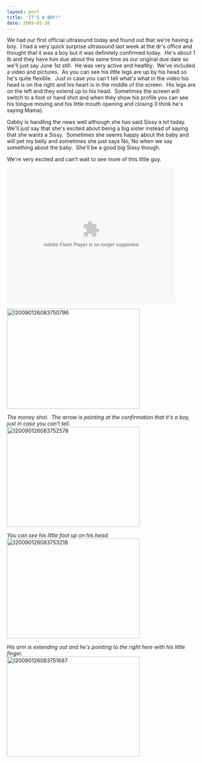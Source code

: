 ```yaml
---
layout: post
title: "IT'S A BOY!"
date: 2009-01-26
---
```


<p>We had our first official ultrasound today and found out that we're having a boy.&#160; I had a very quick surprise ultrasound last week at the dr's office and thought that it was a boy but it was definitely confirmed today.&#160; He's about 1 lb and they have him due about the same time as our original due date so we'll just say June 1st still.&#160; He was very active and healthy.&#160; We've included a video and pictures.&#160; As you can see his little legs are up by his head so he's quite flexible.&#160; Just in case you can't tell what's what in the video his head is on the right and his heart is in the middle of the screen.&#160; His legs are on the left and they extend up to his head.&#160; Sometimes the screen will switch to a foot or hand shot and when they show his profile you can see his tongue moving and his little mouth opening and closing (I think he's saying Mama).&#160; </p>  <p>Gabby is handling the news well although she has said Sissy a lot today.&#160; We'll just say that she's excited about being a big sister instead of saying that she wants a Sissy.&#160; Sometimes she seems happy about the baby and will pet my belly and sometimes she just says No, No when we say something about the baby.&#160; She'll be a good big Sissy though.&#160; </p>  <p>We're very excited and can't wait to see more of this little guy.&#160; </p>  <p></p>  <div class="wlWriterSmartContent" id="scid:5737277B-5D6D-4f48-ABFC-DD9C333F4C5D:e5ffa6f2-1cdb-43dc-a815-04d4bb4be104" style="padding-right: 0px; display: inline; padding-left: 0px; padding-bottom: 0px; margin: 0px; padding-top: 0px">   <div><embed src="http://i170.photobucket.com/player.swf?file=http://vid170.photobucket.com/albums/u252/mjpalad/1stultrasound1-26-09.flv" width="448" height="361" type="application/x-shockwave-flash" wmode="transparent" /></div> </div>  <p></p>  <p><a href="http://www.thepaladinos.com/image.axd?picture=WindowsLiveWriter/ITSABOY_BDC7/I20090126083750796_2.jpg"><img style="border-top-width: 0px; border-left-width: 0px; border-bottom-width: 0px; border-right-width: 0px" height="266" alt="I20090126083750796" src="http://www.thepaladinos.com/image.axd?picture=WindowsLiveWriter/ITSABOY_BDC7/I20090126083750796_thumb.jpg" width="353" border="0" /></a> </p>  <p><em>The money shot.&#160; The arrow is pointing at the confirmation that it's a boy, just in case you can't tell.</em><a href="http://www.thepaladinos.com/image.axd?picture=WindowsLiveWriter/ITSABOY_BDC7/I20090126083752578_2.jpg"><img style="border-top-width: 0px; border-left-width: 0px; border-bottom-width: 0px; border-right-width: 0px" height="266" alt="I20090126083752578" src="http://www.thepaladinos.com/image.axd?picture=WindowsLiveWriter/ITSABOY_BDC7/I20090126083752578_thumb.jpg" width="353" border="0" /></a> </p>  <p><em>You can see his little foot up on his head.</em>    <br /><a href="http://www.thepaladinos.com/image.axd?picture=WindowsLiveWriter/ITSABOY_BDC7/I20090126083753218_2.jpg"><img style="border-top-width: 0px; border-left-width: 0px; border-bottom-width: 0px; border-right-width: 0px" height="266" alt="I20090126083753218" src="http://www.thepaladinos.com/image.axd?picture=WindowsLiveWriter/ITSABOY_BDC7/I20090126083753218_thumb.jpg" width="353" border="0" /></a> </p>  <p><em>His arm is extending out and he's pointing to the right here with his little finger.&#160; </em>    <br /><a href="http://www.thepaladinos.com/image.axd?picture=WindowsLiveWriter/ITSABOY_BDC7/I20090126083751687_2.jpg"><img style="border-top-width: 0px; border-left-width: 0px; border-bottom-width: 0px; border-right-width: 0px" height="266" alt="I20090126083751687" src="http://www.thepaladinos.com/image.axd?picture=WindowsLiveWriter/ITSABOY_BDC7/I20090126083751687_thumb.jpg" width="353" border="0" /></a></p>
